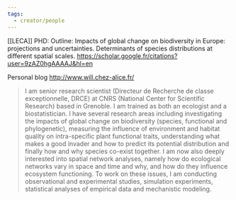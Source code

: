 ```yaml
---
tags:
  - creator/people
---
```

[[LECA]]
PHD: Outline: Impacts of global change on biodiversity in Europe: projections and uncertainties. Determinants of species distributions at different spatial scales.
https://scholar.google.fr/citations?user=9zAZ0hgAAAAJ&hl=en

Personal blog http://www.will.chez-alice.fr/
> I am senior research scientist (Directeur de Recherche de classe exceptionnelle, DRCE) at CNRS (National Center for Scientific Research) based in Grenoble. I am trained as both an ecologist and a biostatistician. I have several research areas including investigating the impacts of global change on biodiversity (species, functional and phylogenetic), measuring the influence of environment and habitat quality on intra-specific plant functional traits, understanding what makes a good invader and how to predict its potential distribution and finally how and why species co-exist together. I am now also deeply interested into spatial network analyses, namely how do ecological networks vary in space and time and why, and how do they influence ecosystem functioning. To work on these issues, I am conducting observational and experimental studies, simulation experiments, statistical analyses of empirical data and mechanistic modeling.